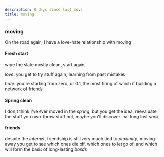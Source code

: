 ```yaml
---
description: 0 days since last move
title: moving
---
```

### moving

On the road again,
I have a love-hate relationship with moving

#### Fresh start

wipe the slate mostly clean,
start again,

_love_: you get to try stuff again,
learning from past mistakes

_hate_: you're starting from zero,
or 0.1,
the most tiring of which if building a network of friends

#### Spring clean

I don;t think I've ever moved in the _spring_,
but you get the idea,
reevaluate the stuff you own,
throw stuff out,
maybe you'll discover that long lost _sock_

#### friends

despite the _internet_,
friendship is still very much tied to _proximity_,
moving away you get to see which ones die off,
which ones to let go of,
and which will form the basis of long-lasting _bonds_